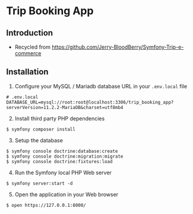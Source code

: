 # Trip Booking App

## Introduction

* Recycled from https://github.com/Jerry-BloodBerry/Symfony-Trip-e-commerce

## Installation

1. Configure your MySQL / Mariadb database URL in your `.env.local` file

```
# .env.local
DATABASE_URL=mysql://root:root@localhost:3306/trip_booking_app?serverVersion=11.2.2-MariaDB&charset=utf8mb4
```

2. Install third party PHP dependencies

```
$ symfony composer install
```

3. Setup the database

```
$ symfony console doctrine:database:create
$ symfony console doctrine:migration:migrate
$ symfony console doctrine:fixtures:load
```

4. Run the Symfony local PHP Web server

```
$ symfony server:start -d
```

5. Open the application in your Web browser

```
$ open https://127.0.0.1:8000/
```